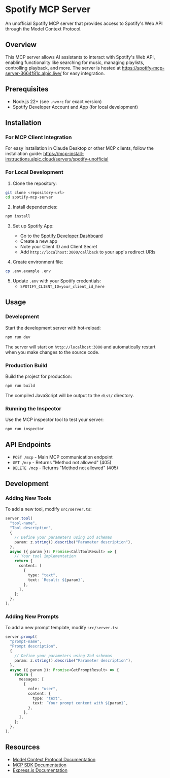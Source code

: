 # Spotify MCP Server

An unofficial Spotify MCP server that provides access to Spotify's Web API through the Model Context Protocol.

## Overview

This MCP server allows AI assistants to interact with Spotify's Web API, enabling functionality like searching for music, managing playlists, controlling playback, and more. The server is hosted at https://spotify-mcp-server-3664f81c.alpic.live/ for easy integration.

## Prerequisites

- Node.js 22+ (see `.nvmrc` for exact version)
- Spotify Developer Account and App (for local development)

## Installation

### For MCP Client Integration

For easy installation in Claude Desktop or other MCP clients, follow the installation guide:
https://mcp-install-instructions.alpic.cloud/servers/spotify-unofficial

### For Local Development

1. Clone the repository:

```bash
git clone <repository-url>
cd spotify-mcp-server
```

2. Install dependencies:

```bash
npm install
```

3. Set up Spotify App:
   - Go to the [Spotify Developer Dashboard](https://developer.spotify.com/dashboard)
   - Create a new app
   - Note your Client ID and Client Secret
   - Add `http://localhost:3000/callback` to your app's redirect URIs

4. Create environment file:

```bash
cp .env.example .env
```

5. Update `.env` with your Spotify credentials:
   - `SPOTIFY_CLIENT_ID=your_client_id_here`

## Usage

### Development

Start the development server with hot-reload:

```bash
npm run dev
```

The server will start on `http://localhost:3000` and automatically restart when you make changes to the source code.

### Production Build

Build the project for production:

```bash
npm run build
```

The compiled JavaScript will be output to the `dist/` directory.

### Running the Inspector

Use the MCP inspector tool to test your server:

```bash
npm run inspector
```

## API Endpoints

- `POST /mcp` - Main MCP communication endpoint
- `GET /mcp` - Returns "Method not allowed" (405)
- `DELETE /mcp` - Returns "Method not allowed" (405)

## Development

### Adding New Tools

To add a new tool, modify `src/server.ts`:

```typescript
server.tool(
  "tool-name",
  "Tool description",
  {
    // Define your parameters using Zod schemas
    param: z.string().describe("Parameter description"),
  },
  async ({ param }): Promise<CallToolResult> => {
    // Your tool implementation
    return {
      content: [
        {
          type: "text",
          text: `Result: ${param}`,
        },
      ],
    };
  },
);
```

### Adding New Prompts

To add a new prompt template, modify `src/server.ts`:

```typescript
server.prompt(
  "prompt-name",
  "Prompt description",
  {
    // Define your parameters using Zod schemas
    param: z.string().describe("Parameter description"),
  },
  async ({ param }): Promise<GetPromptResult> => {
    return {
      messages: [
        {
          role: "user",
          content: {
            type: "text",
            text: `Your prompt content with ${param}`,
          },
        },
      ],
    };
  },
);
```

## Resources

- [Model Context Protocol Documentation](https://modelcontextprotocol.io/)
- [MCP SDK Documentation](https://github.com/modelcontextprotocol/typescript-sdk)
- [Express.js Documentation](https://expressjs.com/)
